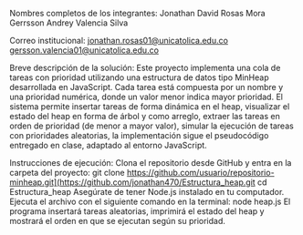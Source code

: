 Nombres completos de los integrantes:
Jonathan David Rosas Mora
Gerrsson Andrey Valencia Silva

Correo institucional:
jonathan.rosas01@unicatolica.edu.co
gersson.valencia01@unicatolica.edu.co

Breve descripción de la solución:
Este proyecto implementa una cola de tareas con prioridad utilizando una estructura de datos tipo MinHeap desarrollada en JavaScript. Cada tarea está compuesta por un nombre y una prioridad numérica, donde un valor menor indica mayor prioridad.
El sistema permite insertar tareas de forma dinámica en el heap, visualizar el estado del heap en forma de árbol y como arreglo, extraer las tareas en orden de prioridad (de menor a mayor valor), simular la ejecución de tareas con prioridades aleatorias, la implementación sigue el pseudocódigo entregado en clase, adaptado al entorno JavaScript.

Instrucciones de ejecución:
Clona el repositorio desde GitHub y entra en la carpeta del proyecto:
git clone https://github.com/usuario/repositorio-minheap.git](https://github.com/jonathan470/Estructura_heap.git
cd Estructura_heap
Asegúrate de tener Node.js instalado en tu computador.
Ejecuta el archivo con el siguiente comando en la terminal:
node heap.js
El programa insertará tareas aleatorias, imprimirá el estado del heap y mostrará el orden en que se ejecutan según su prioridad.
